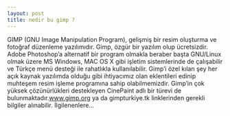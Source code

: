 ```yaml
---
layout: post
title: nedir bu gimp ?
---
```


GIMP (GNU Image Manipulation Program), gelişmiş bir resim
oluşturma ve fotoğraf düzenleme yazılımıdır. Gimp, özgür bir yazılım olup
ücretsizdir. Adobe Photoshop’a alternatif bir program olmakla beraber başta
GNU/Linux olmak üzere MS Windows, MAC OS X gibi işletim sistemlerinde de
çalışabilir ve Türkçe menü desteği ile rahatlıkla kullanılabilir. Gimp’i
özel kılan şey her açık kaynak yazılımda olduğu gibi ihtiyacımız olan
eklentileri edinip muhteşem  resim işleme programına sahip olabilmemizdir.
Gimp’in çok yüksek çözünürlükleri destekleyen CinePaint adlı bir türevi
de bulunmaktadır.www.gimp.org ya da gimpturkiye.tk linklerinden gerekli
bilgiler alınabilir. İlgilenenlere…

